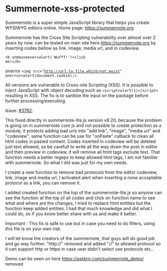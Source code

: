 # Summernote-xss-protected
Summernote is a super simple JavaScript library that helps you create WYSIWYG editors online. Home page: https://summernote.org

Summernote has the Cross Site Scripting vulnerability over almost over 2 years by now. can be tested on main site here https://summernote.org by inserting codes bellow as link, image, media url, and in codeview.

<code class="notranslate">&lt;b onmouseover=alert('Wufff!')&gt;click me!&lt;/b&gt;</code>

onerror
<code class="notranslate">&lt;img src="http://url.to.file.which/not.exist" onerror=alert(document.cookie);&gt;</code>


All versions are vulnerable to Cross-site Scripting (XSS). It is possible to inject JavaScript with object decoding such as <code class="notranslate">&lt;script&gt;alert(1)&lt;/script&gt;</code> resulting in XSS. The fix is to sanitize the input on the package before further processing/executing.

Issue: [#3782](https://github.com/summernote/summernote/pull/3782).

This fixed directly in summernote-lite.js version v8.20, because the problem is going on in summernote core js and not possible to create protection as a module, it protects adding bad urls into "add link", "image", "media url" and "codeview", same function can be use for "onPaste" calback to clean all html codes in pasted content.
Codes inserted in codeview will be deleted just text allowed, so be carefull to write all the way down the post in editor and then preview in codeview, it will remove all html tags exclude text.
That function needs a better regepx to keep allowed html tags, I am not familier with summernote. So what I did was just for my own needs.

I create a new function to remove bad protocols from the editor codeview, link, image and media url, I activated alert when inserting a none acceptable protocol as a link, you can remove it.

I added created function on the top of the summernote-lite.js so anyone can see the function at the top of all codes and click on function name to see what and where are the changes, I tried to replace html entities but the function keep added entities.
I had that much knowledge and did what I could do, so if you know better share with us and make it better.

Important : This fix is safe to use but in case you need to do filters, using this file is on your own risk.

I will let know the creators of the summernote, that guys will do good job and go way further. "http://" removed and added "//" to allowed protocol so it can support http or https in case user didin't select use protocols etc..

Demo can be seen on here https://askbrn.com/summernote_demo/ removed
